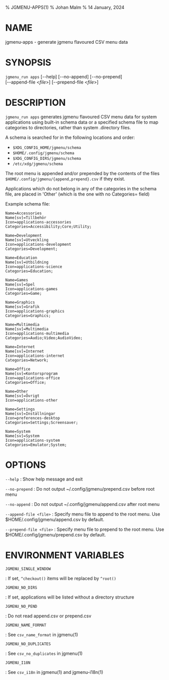 % JGMENU-APPS(1)
% Johan Malm
% 14 January, 2024

# NAME

jgmenu-apps - generate jgmenu flavoured CSV menu data

# SYNOPSIS

`jgmenu_run apps` \[\--help] \[\--no-append] \[\--no-prepend]  
                  \[\--append-file <*file*>] \[\--prepend-file <*file*>]

# DESCRIPTION

`jgmenu_run apps` generates jgmenu flavoured CSV menu data for system
applications using built-in schema data or a specified schema file to
map categories to directories, rather than system .directory files.

A schema is searched for in the following locations and order:

- `$XDG_CONFIG_HOME/jgmenu/schema`  
- `$HOME/.config/jgmenu/schema`  
- `$XDG_CONFIG_DIRS/jgmenu/schema`  
- `/etc/xdg/jgmenu/schema`  

The root menu is appended and/or prepended by the contents of the files
`$HOME/.config/jgmenu/{append,prepend}.csv` if they exist.

Applications which do not belong in any of the categories in the schema
file, are placed in 'Other' (which is the one with no Categories= field)

Example schema file:

```
Name=Accessories
Name[sv]=Tillbehör
Icon=applications-accessories
Categories=Accessibility;Core;Utility;

Name=Development
Name[sv]=Utveckling
Icon=applications-development
Categories=Development;

Name=Education
Name[sv]=Utbildning
Icon=applications-science
Categories=Education;

Name=Games
Name[sv]=Spel
Icon=applications-games
Categories=Game;

Name=Graphics
Name[sv]=Grafik
Icon=applications-graphics
Categories=Graphics;

Name=Multimedia
Name[sv]=Multimedia
Icon=applications-multimedia
Categories=Audio;Video;AudioVideo;

Name=Internet
Name[sv]=Internet
Icon=applications-internet
Categories=Network;

Name=Office
Name[sv]=Kontorsprogram
Icon=applications-office
Categories=Office;

Name=Other
Name[sv]=Övrigt
Icon=applications-other

Name=Settings
Name[sv]=Inställningar
Icon=preferences-desktop
Categories=Settings;Screensaver;

Name=System
Name[sv]=System
Icon=applications-system
Categories=Emulator;System;
```


# OPTIONS

`--help`
:   Show help message and exit

`--no-prepend`
:   Do not output ~/.config/jgmenu/prepend.csv before root menu

`--no-append`
:   Do not output ~/.config/jgmenu/append.csv after root menu

`--append-file <file>`
:   Specify menu file to append to the root menu.
    Use $HOME/.config/jgmenu/append.csv by default.

`--prepend-file <file>`
:   Specify menu file to prepend to the root menu.
    Use $HOME/.config/jgmenu/prepend.csv by default.

# ENVIRONMENT VARIABLES

`JGMENU_SINGLE_WINDOW`

:   If set, `^checkout()` items will be replaced by `^root()`

`JGMENU_NO_DIRS`

:   If set, applications will be listed without a directory structure

`JGMENU_NO_PEND`

:   Do not read append.csv or prepend.csv

`JGMENU_NAME_FORMAT`

:   See `csv_name_format` in jgmenu(1)

`JGMENU_NO_DUPLICATES`

:   See `csv_no_duplicates` in jgmenu(1)

`JGMENU_I18N`

:   See `csv_i18n` in jgmenu(1) and jgmenu-i18n(1)

